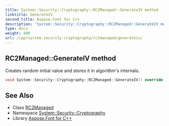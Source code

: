 ```yaml
---
title: System::Security::Cryptography::RC2Managed::GenerateIV method
linktitle: GenerateIV
second_title: Aspose.Font for C++
description: 'System::Security::Cryptography::RC2Managed::GenerateIV method. Creates random initial value and stores it in algorithm''s internals in C++.'
type: docs
weight: 400
url: /cpp/system.security.cryptography/rc2managed/generateiv/
---
```

## RC2Managed::GenerateIV method


Creates random initial value and stores it in algorithm's internals.

```cpp
void System::Security::Cryptography::RC2Managed::GenerateIV() override
```

## See Also

* Class [RC2Managed](../)
* Namespace [System::Security::Cryptography](../../)
* Library [Aspose.Font for C++](../../../)
